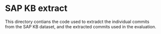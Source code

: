 # SAP KB extract

This directory contians the code used to extradct the individual commits from the SAP KB dataset, and the extracted commits used in the evaluation.